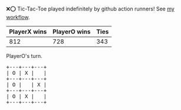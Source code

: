 :x::o: Tic-Tac-Toe played indefinitely by github action runners! See [my workflow](.github/workflows/play.yaml).

|PlayerX wins|PlayerO wins|Ties|
|-|-|-|
|812|728|343|

PlayerO's turn.

<pre>
+---+---+---+
| O | X |   |
+---+---+---+
| O |   | X |
+---+---+---+
| O | X |   |
+---+---+---+
</pre>